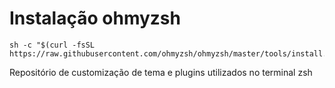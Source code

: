 
# Instalação ohmyzsh

    sh -c "$(curl -fsSL https://raw.githubusercontent.com/ohmyzsh/ohmyzsh/master/tools/install.sh)"


Repositório de customização de tema e plugins utilizados no terminal zsh
